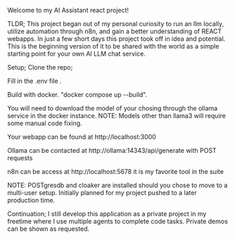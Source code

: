 Welcome to my AI Assistant react project!

TLDR;
This project began out of my personal curiosity to run an llm locally, utilize automation through n8n, and gain a better understanding of REACT webapps.
In just a few short days this project took off in idea and potential. This is the beginning version of it to be shared with the world as a simple starting point for your own AI LLM chat service.

Setup;
Clone the repo;

Fill in the .env file .

Build with docker. "docker compose up --build". 

You will need to download the model of your chosing through the ollama service in the docker instance. NOTE: Models other than llama3 will require some manual code fixing. 

Your webapp can be found at http://localhost:3000 

Ollama can be contacted at http://ollama:14343/api/generate with POST requests 

n8n can be access at http://localhost:5678 it is my favorite tool in the suite 

NOTE: POSTgresdb and cloaker are installed should you chose to move to a multi-user setup. Initially planned for my project pushed to a later production time.



Continuation;
I still develop this application as a private project in my freetime where I use multiple agents to complete code tasks. Private demos can be shown as requested.
